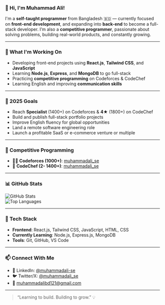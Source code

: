 ### 👋 Hi, I'm Muhammad Ali!

I'm a **self-taught programmer** from Bangladesh 🇧🇩 — currently focused on **front-end development**, and expanding into **back-end** to become a full-stack developer. I’m also a **competitive programmer**, passionate about solving problems, building real-world products, and constantly growing.

---

### 🚀 What I'm Working On

- Developing front-end projects using **React.js**, **Tailwind CSS**, and **JavaScript**  
- Learning **Node.js**, **Express**, and **MongoDB** to go full-stack  
- Practicing **competitive programming** on Codeforces & CodeChef  
- Learning English and improving **communication skills**  

---

### 🎯 2025 Goals

- Reach **Specialist** (1400+) on Codeforces & **4★** (1800+) on CodeChef  
- Build and publish full-stack portfolio projects  
- Improve English fluency for global opportunities  
- Land a remote software engineering role  
- Launch a profitable SaaS or e-commerce venture or multiple  

---

### 🧠 Competitive Programming

- 👨‍💻 **Codeforces (1000+)**: [muhammadali_se](https://codeforces.com/profile/muhammadali_se)  
- 🧮 **CodeChef (2- 1400+)**: [muhammadali_se](https://www.codechef.com/users/muhammadali_se)  

---

### 📊 GitHub Stats

![GitHub Stats](https://github-readme-stats.vercel.app/api?username=muhammadali-se&show_icons=true&theme=radical)  
![Top Languages](https://github-readme-stats.vercel.app/api/top-langs/?username=muhammadali-se&layout=compact&theme=radical)

---

### 🧰 Tech Stack

- **Frontend**: React.js, Tailwind CSS, JavaScript, HTML, CSS  
- **Currently Learning**: Node.js, Express.js, MongoDB  
- **Tools**: Git, GitHub, VS Code

---

### 📫 Connect With Me

- 🔗 LinkedIn: [@muhammadali-se](https://linkedin.com/in/muhammadali-se)  
- 🐦 Twitter/X: [@muhammadali_se](https://twitter.com/muhammadali_se)  
- 📧 [muhammadalibd121@gmail.com](mailto:muhammadalibd121@gmail.com)

---

> “Learning to build. Building to grow.” 💡
